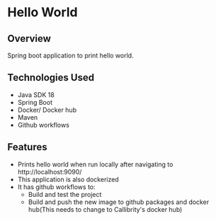 # Hello World

## Overview
Spring boot application to print hello world.

## Technologies Used
- Java SDK 18
- Spring Boot
- Docker/ Docker hub
- Maven
- Github workflows

## Features
- Prints hello world when run locally after navigating to http://localhost:9090/
- This application is also dockerized
- It has github workflows to:
  - Build and test the project
  - Build and push the new image to github packages and docker hub(This needs to change to Callibrity's docker hub)
